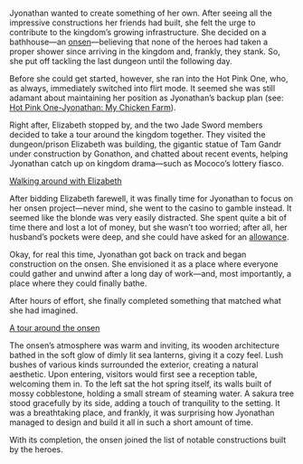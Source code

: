 <!-- title: Jyonathan -->
<!-- status: Alive -->

Jyonathan wanted to create something of her own. After seeing all the impressive constructions her friends had built, she felt the urge to contribute to the kingdom’s growing infrastructure. She decided on a bathhouse—an [onsen](https://www.youtube.com/live/uyOxBS0Cx8E?feature=shared&t=257)—believing that none of the heroes had taken a proper shower since arriving in the kingdom and, frankly, they stank. So, she put off tackling the last dungeon until the following day.

Before she could get started, however, she ran into the Hot Pink One, who, as always, immediately switched into flirt mode. It seemed she was still adamant about maintaining her position as Jyonathan’s backup plan (see: [Hot Pink One-Jyonathan: My Chicken Farm](#edge:ame-irys)).

Right after, Elizabeth stopped by, and the two Jade Sword members decided to take a tour around the kingdom together. They visited the dungeon/prison Elizabeth was building, the gigantic statue of Tam Gandr under construction by Gonathon, and chatted about recent events, helping Jyonathan catch up on kingdom drama—such as Mococo’s lottery fiasco.

[Walking around with Elizabeth](#embed:https://www.youtube.com/live/uyOxBS0Cx8E?feature=shared&t=795)

After bidding Elizabeth farewell, it was finally time for Jyonathan to focus on her onsen project—never mind, she went to the casino to gamble instead. It seemed like the blonde was very easily distracted. She spent quite a bit of time there and lost a lot of money, but she wasn’t too worried; after all, her husband’s pockets were deep, and she could have asked for an [allowance](https://www.youtube.com/live/uyOxBS0Cx8E?feature=shared&t=4140).

Okay, for real this time, Jyonathan got back on track and began construction on the onsen. She envisioned it as a place where everyone could gather and unwind after a long day of work—and, most importantly, a place where they could finally bathe.

After hours of effort, she finally completed something that matched what she had imagined.

[A tour around the onsen](#embed:https://www.youtube.com/live/uyOxBS0Cx8E?feature=shared&t=11366)

The onsen’s atmosphere was warm and inviting, its wooden architecture bathed in the soft glow of dimly lit sea lanterns, giving it a cozy feel. Lush bushes of various kinds surrounded the exterior, creating a natural aesthetic. Upon entering, visitors would first see a reception table, welcoming them in. To the left sat the hot spring itself, its walls built of mossy cobblestone, holding a small stream of steaming water. A sakura tree stood gracefully by its side, adding a touch of tranquility to the setting. It was a breathtaking place, and frankly, it was surprising how Jyonathan managed to design and build it all in such a short amount of time.

With its completion, the onsen joined the list of notable constructions built by the heroes.
